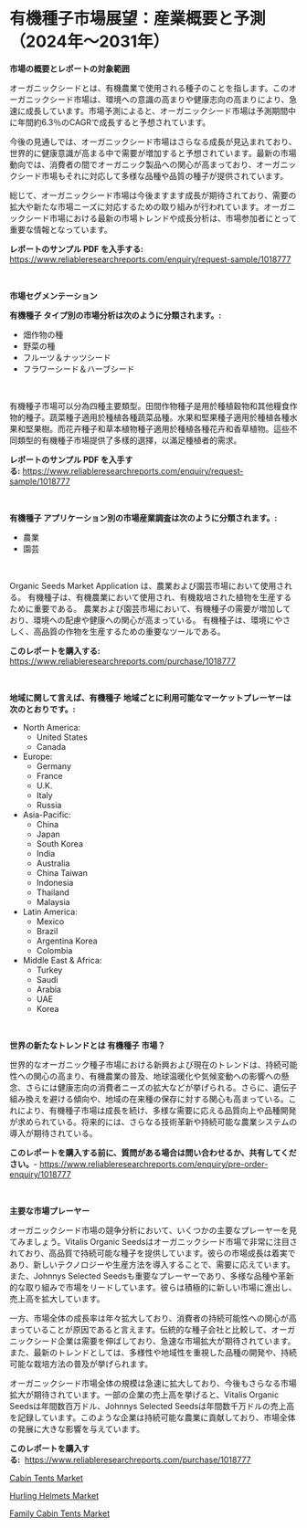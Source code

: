 <p><h1>有機種子市場展望：産業概要と予測（2024年〜2031年）</h1></p><p><strong>市場の概要とレポートの対象範囲</strong></p>
<p><p>オーガニックシードとは、有機農業で使用される種子のことを指します。このオーガニックシード市場は、環境への意識の高まりや健康志向の高まりにより、急速に成長しています。市場予測によると、オーガニックシード市場は予測期間中に年間約6.3％のCAGRで成長すると予想されています。 </p><p>今後の見通しでは、オーガニックシード市場はさらなる成長が見込まれており、世界的に健康意識が高まる中で需要が増加すると予想されています。最新の市場動向では、消費者の間でオーガニック製品への関心が高まっており、オーガニックシード市場もそれに対応して多様な品種や品質の種子が提供されています。</p><p>総じて、オーガニックシード市場は今後ますます成長が期待されており、需要の拡大や新たな市場ニーズに対応するための取り組みが行われています。オーガニックシード市場における最新の市場トレンドや成長分析は、市場参加者にとって重要な情報となっています。</p></p>
<p><strong>レポートのサンプル PDF を入手する:</strong> <a href="https://www.reliableresearchreports.com/enquiry/request-sample/1018777">https://www.reliableresearchreports.com/enquiry/request-sample/1018777</a></p>
<p>&nbsp;</p>
<p><strong>市場セグメンテーション</strong></p>
<p><strong>有機種子 タイプ別の市場分析は次のように分類されます。:</strong></p>
<p><ul><li>畑作物の種</li><li>野菜の種</li><li>フルーツ＆ナッツシード</li><li>フラワーシード＆ハーブシード</li></ul></p>
<p>&nbsp;</p>
<p><p>有機種子市場可以分為四種主要類型。田間作物種子是用於種植穀物和其他糧食作物的種子。蔬菜種子適用於種植各種蔬菜品種。水果和堅果種子適用於種植各種水果和堅果樹。而花卉種子和草本植物種子適用於種植各種花卉和香草植物。這些不同類型的有機種子市場提供了多樣的選擇，以滿足種植者的需求。</p></p>
<p><strong>レポートのサンプル PDF を入手する:</strong>&nbsp;<a href="https://www.reliableresearchreports.com/enquiry/request-sample/1018777">https://www.reliableresearchreports.com/enquiry/request-sample/1018777</a></p>
<p>&nbsp;</p>
<p><strong> 有機種子 アプリケーション別の市場産業調査は次のように分類されます。:</strong></p>
<p><ul><li>農業</li><li>園芸</li></ul></p>
<p>&nbsp;</p>
<p><p>Organic Seeds Market Application は、農業および園芸市場において使用される。 有機種子は、有機農業において使用され、有機栽培された植物を生産するために重要である。 農業および園芸市場において、有機種子の需要が増加しており、環境への配慮や健康への関心が高まっている。 有機種子は、環境にやさしく、高品質の作物を生産するための重要なツールである。</p></p>
<p><strong>このレポートを購入する:</strong>&nbsp; <a href="https://www.reliableresearchreports.com/purchase/1018777">https://www.reliableresearchreports.com/purchase/1018777</a></p>
<p>&nbsp;</p>
<p><strong>地域に関して言えば、有機種子 地域ごとに利用可能なマーケットプレーヤーは次のとおりです。:</strong></p>
<p><ul>
    <li>
        North America:
        <ul>
            <li>United States</li>
            <li>Canada</li>
        </ul>
    </li>
    <li>
        Europe:
        <ul>
            <li>Germany</li>
            <li>France</li>
            <li>U.K.</li>
            <li>Italy</li>
            <li>Russia</li>
        </ul>
    </li>
    <li>
        Asia-Pacific:
        <ul>
            <li>China</li>
            <li>Japan</li>
            <li>South Korea</li>
            <li>India</li>
            <li>Australia</li>
            <li>China Taiwan</li>
            <li>Indonesia</li>
            <li>Thailand</li>
            <li>Malaysia</li>
        </ul>
    </li>
    <li>
        Latin America:
        <ul>
            <li>Mexico</li>
            <li>Brazil</li>
            <li>Argentina Korea</li>
            <li>Colombia</li>
        </ul>
    </li>
    <li>
        Middle East & Africa:
        <ul>
            <li>Turkey</li>
            <li>Saudi</li>
            <li>Arabia</li>
            <li>UAE</li>
            <li>Korea</li>
        </ul>
    </li>
    </ul></p>
<p>&nbsp;</p>
<p><strong>世界の新たなトレンドとは 有機種子 市場？</strong></p>
<p><p>世界的なオーガニック種子市場における新興および現在のトレンドは、持続可能性への関心の高まり、有機農業の普及、地球温暖化や気候変動への影響への懸念、さらには健康志向の消費者ニーズの拡大などが挙げられる。さらに、遺伝子組み換えを避ける傾向や、地域の在来種の保存に対する関心も高まっている。これにより、有機種子市場は成長を続け、多様な需要に応える品質向上や品種開発が求められている。将来的には、さらなる技術革新や持続可能な農業システムの導入が期待されている。</p></p>
<p><strong>このレポートを購入する前に、質問がある場合は問い合わせるか、共有してください。</strong>- <a href="https://www.reliableresearchreports.com/enquiry/pre-order-enquiry/1018777">https://www.reliableresearchreports.com/enquiry/pre-order-enquiry/1018777</a></p>
<p>&nbsp;</p>
<p><strong>主要な市場プレーヤー</strong></p>
<p><p>オーガニックシード市場の競争分析において、いくつかの主要なプレーヤーを見てみましょう。Vitalis Organic Seedsはオーガニックシード市場で非常に注目されており、高品質で持続可能な種子を提供しています。彼らの市場成長は着実であり、新しいテクノロジーや生産方法を導入することで、需要に応えています。また、Johnnys Selected Seedsも重要なプレーヤーであり、多様な品種や革新的な取り組みで市場をリードしています。彼らは積極的に新しい市場に進出し、売上高を拡大しています。</p><p>一方、市場全体の成長率は年々拡大しており、消費者の持続可能性への関心が高まっていることが原因であると言えます。伝統的な種子会社と比較して、オーガニックシード企業は需要を伸ばしており、急速な市場拡大が期待されています。また、最新のトレンドとしては、多様性や地域性を重視した品種の開発や、持続可能な栽培方法の普及が挙げられます。</p><p>オーガニックシード市場全体の規模は急速に拡大しており、今後もさらなる市場拡大が期待されています。一部の企業の売上高を挙げると、Vitalis Organic Seedsは年間数百万ドル、Johnnys Selected Seedsは年間数千万ドルの売上高を記録しています。このような企業は持続可能な農業に貢献しており、市場全体の発展に大きな影響を与えています。</p></p>
<p><strong>このレポートを購入する:</strong>&nbsp;&nbsp;<a href="https://www.reliableresearchreports.com/purchase/1018777">https://www.reliableresearchreports.com/purchase/1018777</a></p>
<p><p><a href="https://github.com/PeterParrish5/Market-Research-Report-List-4/blob/main/cabin-tents-market.md">Cabin Tents Market</a></p><p><a href="https://github.com/sonuprakash1/Market-Research-Report-List-1/blob/main/hurling-helmets-market.md">Hurling Helmets Market</a></p><p><a href="https://github.com/jhcraigie/Market-Research-Report-List-2/blob/main/family-cabin-tents-market.md">Family Cabin Tents Market</a></p></p>